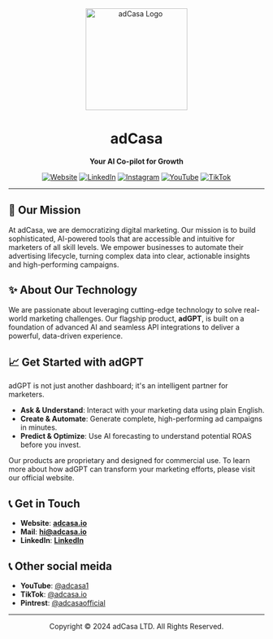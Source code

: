 <div align="center">
  <img src="https://adcasa.io/images/logo/adcasa.io-logo-500x500.png" alt="adCasa Logo" width="200"/>
  <h1>adCasa</h1>
  <p><strong>Your AI Co-pilot for Growth</strong></p>
  
  [![Website](https://img.shields.io/badge/Website-adcasa.io-blue?style=for-the-badge&logo=google-chrome)](https://adcasa.io/)
  [![LinkedIn](https://img.shields.io/badge/LinkedIn-adcasa-blue?style=for-the-badge&logo=linkedin)](https://linkedin.com/company/adcasa)
  [![Instagram](https://img.shields.io/badge/Instagram-adcasa.official-purple?style=for-the-badge&logo=instagram)](https://instagram.com/adcasa.official)
  [![YouTube](https://img.shields.io/badge/YouTube-adcasa-red?style=for-the-badge&logo=youtube)](https://youtube.com/@adcasa1)
  [![TikTok](https://img.shields.io/badge/TikTok-adcasa.io-black?style=for-the-badge&logo=tiktok)](https://tiktok.com/@adcasa.io)
</div>

---

## 🚀 Our Mission

At adCasa, we are democratizing digital marketing. Our mission is to build sophisticated, AI-powered tools that are accessible and intuitive for marketers of all skill levels. We empower businesses to automate their advertising lifecycle, turning complex data into clear, actionable insights and high-performing campaigns.

## ✨ About Our Technology

We are passionate about leveraging cutting-edge technology to solve real-world marketing challenges. Our flagship product, **adGPT**, is built on a foundation of advanced AI and seamless API integrations to deliver a powerful, data-driven experience.

## 📈 Get Started with adGPT

adGPT is not just another dashboard; it's an intelligent partner for marketers.

-   **Ask & Understand**: Interact with your marketing data using plain English.
-   **Create & Automate**: Generate complete, high-performing ad campaigns in minutes.
-   **Predict & Optimize**: Use AI forecasting to understand potential ROAS before you invest.

Our products are proprietary and designed for commercial use. To learn more about how adGPT can transform your marketing efforts, please visit our official website.

## 📞 Get in Touch

-   **Website**: [**adcasa.io**](https://adcasa.io/)
-   **Mail**: [**hi@adcasa.io**](mailto:hi@adcasa.io)
-   **LinkedIn**: [**LinkedIn**](https://linkedin.com/company/adcasa)

## 📞 Other social meida
- **YouTube**: [@adcasa1](https://youtube.com/@adcasa1)
- **TikTok**: [@adcasa.io](https://tiktok.com/@adcasa.io)
- **Pintrest**: [@adcasaofficial](pinterest.com/adcasaofficial/)

---

<div align="center">
  <p>Copyright © 2024 adCasa LTD. All Rights Reserved.</p>
</div>
